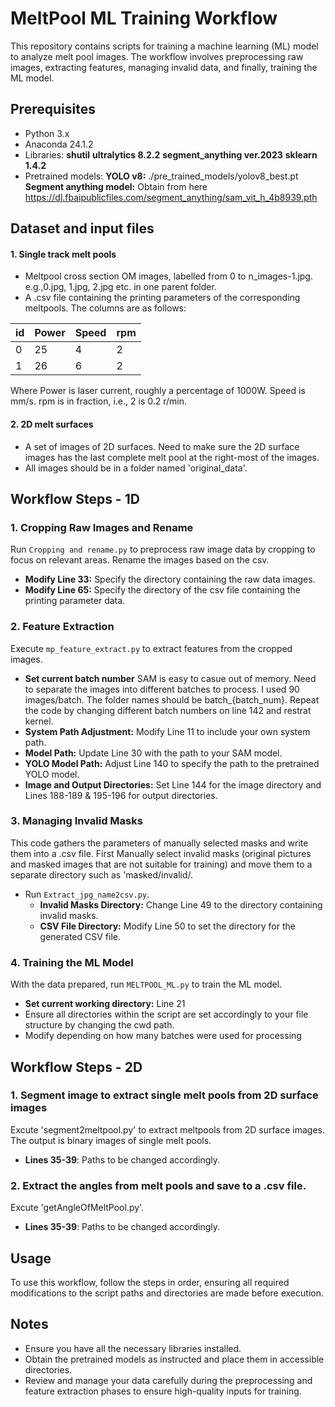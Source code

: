 
# MeltPool ML Training Workflow

This repository contains scripts for training a machine learning (ML) model to analyze melt pool images. The workflow involves preprocessing raw images, extracting features, managing invalid data, and finally, training the ML model.

## Prerequisites

- Python 3.x
- Anaconda 24.1.2
- Libraries: 
**shutil**
**ultralytics 8.2.2**
**segment_anything ver.2023**
**sklearn 1.4.2**
- Pretrained models:
**YOLO v8:** ./pre_trained_models/yolov8_best.pt
**Segment anything model:** Obtain from here https://dl.fbaipublicfiles.com/segment_anything/sam_vit_h_4b8939.pth

## Dataset and input files

#### 1. Single track melt pools
- Meltpool cross section OM images, labelled from 0 to n_images-1.jpg. e.g.,0.jpg, 1.jpg, 2.jpg etc. in one parent folder.
- A .csv file containing the printing parameters of the corresponding meltpools. The columns are as follows:

|       id      |     Power     |      Speed    |      rpm      |
| ------------- | ------------- | ------------- | ------------- |
|      0        |       25      |       4       |       2       |
|      1        |       26      |       6       |       2       |

Where Power is laser current, roughly a percentage of 1000W. Speed is mm/s. rpm is in fraction, i.e., 2 is 0.2 r/min.

#### 2. 2D melt surfaces
- A set of images of 2D surfaces. Need to make sure the 2D surface images has the last complete melt pool at the right-most of the images.
- All images should be in a folder named 'original_data'.
## Workflow Steps - 1D

### 1. Cropping Raw Images and Rename
Run `Cropping and rename.py` to preprocess raw image data by cropping to focus on relevant areas. Rename the images based on the csv.
- **Modify Line 33:** Specify the directory containing the raw data images.
- **Modify Line 65:** Specify the directory of the csv file containing the printing parameter data.

### 2. Feature Extraction
Execute `mp_feature_extract.py` to extract features from the cropped images.
- **Set current batch number** SAM is easy to casue out of memory. Need to separate the images into different batches to process. I used 90 images/batch. The folder names should be batch_{batch_num}. Repeat the code by changing different batch numbers on line 142 and restrat kernel.
- **System Path Adjustment:** Modify Line 11 to include your own system path.
- **Model Path:** Update Line 30 with the path to your SAM model.
- **YOLO Model Path:** Adjust Line 140 to specify the path to the pretrained YOLO model.
- **Image and Output Directories:** Set Line 144 for the image directory and Lines 188-189 & 195-196 for output directories.

### 3. Managing Invalid Masks
This code gathers the parameters of manually selected masks and write them into a .csv file. First Manually select invalid masks (original pictures and masked images that are not suitable for training) and move them to a separate directory such as 'masked/invalid/.
- Run `Extract_jpg_name2csv.py`.
    - **Invalid Masks Directory:** Change Line 49 to the directory containing invalid masks.
    - **CSV File Directory:** Modify Line 50 to set the directory for the generated CSV file.

### 4. Training the ML Model
With the data prepared, run `MELTPOOL_ML.py` to train the ML model.
- **Set current working directory:** Line 21
- Ensure all directories within the script are set accordingly to your file structure by changing the cwd path.
- Modify depending on how many batches were used for processing

## Workflow Steps - 2D

### 1. Segment image to extract single melt pools from 2D surface images
Excute 'segment2meltpool.py' to extract meltpools from 2D surface images.
The output is binary images of single melt pools.
- **Lines 35-39**: Paths to be changed accordingly.

### 2. Extract the angles from melt pools and save to a .csv file.
Excute 'getAngleOfMeltPool.py'.
- **Lines 35-39**: Paths to be changed accordingly.

## Usage

To use this workflow, follow the steps in order, ensuring all required modifications to the script paths and directories are made before execution. 

## Notes

- Ensure you have all the necessary libraries installed.
- Obtain the pretrained models as instructed and place them in accessible directories.
- Review and manage your data carefully during the preprocessing and feature extraction phases to ensure high-quality inputs for training.

